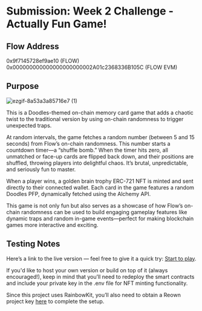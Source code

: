 # Submission: Week 2 Challenge - Actually Fun Game!

## Flow Address
0x9f7145728ef9ae10 (FLOW)
<br>
0x000000000000000000000002A01c2368336B105C (FLOW EVM)

## Purpose

![ezgif-8a53a3a85716e7 (1)](https://github.com/user-attachments/assets/d6fefacb-82ea-443e-87f8-b77857dd7b05)

This is a Doodles-themed on-chain memory card game that adds a chaotic twist to the traditional version by using on-chain randomness to trigger unexpected traps.

At random intervals, the game fetches a random number (between 5 and 15 seconds) from Flow’s on-chain randomness. This number starts a countdown timer—a “shuffle bomb.” When the timer hits zero, all unmatched or face-up cards are flipped back down, and their positions are shuffled, throwing players into delightful chaos. It’s brutal, unpredictable, and seriously fun to master.

When a player wins, a golden brain trophy ERC-721 NFT is minted and sent directly to their connected wallet. Each card in the game features a random Doodles PFP, dynamically fetched using the Alchemy API.

This game is not only fun but also serves as a showcase of how Flow’s on-chain randomness can be used to build engaging gameplay features like dynamic traps and random in-game events—perfect for making blockchain games more interactive and exciting.

## Testing Notes

Here’s a link to the live version — feel free to give it a quick try: [Start to play](https://doodle-memorizer.vercel.app/).

If you'd like to host your own version or build on top of it (always encouraged!), keep in mind that you’ll need to redeploy the smart contracts and include your private key in the .env file for NFT minting functionality.

Since this project uses RainbowKit, you’ll also need to obtain a Reown project key [here](https://cloud.reown.com/sign-in) to complete the setup.

